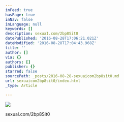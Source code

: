 ```yaml
---
inFeed: true
hasPage: true
inNav: false
inLanguage: null
keywords: []
description: sexuaI.com/2bp8Sit0
datePublished: '2016-08-28T17:06:21.021Z'
dateModified: '2016-08-28T17:04:43.968Z'
title: ''
author: []
via: {}
authors: []
publisher: {}
starred: false
sourcePath: _posts/2016-08-28-sexuaicom2bp8sit0.md
url: sexuaicom2bp8sit0/index.html
_type: Article

---
```

![](https://the-grid-user-content.s3-us-west-2.amazonaws.com/0b461b76-d39a-4a4f-a83d-bbf4f36350d4.jpg)

sexuaI.com/2bp8Sit0